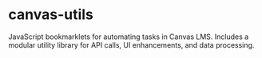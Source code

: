 # canvas-utils
JavaScript bookmarklets for automating tasks in Canvas LMS. Includes a modular utility library for API calls, UI enhancements, and data processing.
